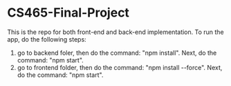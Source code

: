 # CS465-Final-Project
This is the repo for both front-end and back-end implementation.
To run the app, do the following steps:
  1) go to backend foler, then do the command: "npm install". Next, do the command: "npm start".
  2) go to frontend folder, then do the command: "npm install --force". Next, do the command: "npm start".

